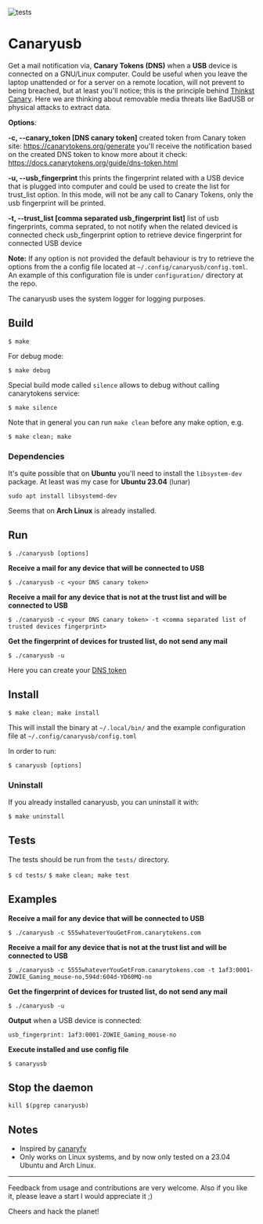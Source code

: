 ![tests](https://github.com/carvilsi/canaryusb/actions/workflows/c.yml/badge.svg?branch=main)

# Canaryusb 

Get a mail notification via, **Canary Tokens (DNS)** when a **USB** device is connected on a GNU/Linux computer.
Could be useful when you leave the laptop unattended or for a server on a remote location, will not prevent to being 
breached, but at least you'll notice; this is the principle behind [Thinkst Canary](https://canary.tools/#why).
Here we are thinking about removable media threats like BadUSB or physical attacks to extract data.

**Options**:

**-c, --canary_token [DNS canary token]**
                created token from Canary token site: https://canarytokens.org/generate
                you'll receive the notification based on the created DNS token
                to know more about it check: https://docs.canarytokens.org/guide/dns-token.html

**-u, --usb_fingerprint**
                this prints the fingerprint related with a USB device that is plugged into computer
                and could be used to create the list for trust_list option.
                In this mode, will not be any call to Canary Tokens, only the usb fingerprint will be printed.

**-t, --trust_list [comma separated usb_fingerprint list]**
                list of usb fingerprints, comma seprated, to not notify when the related deviced is connected
                check usb_fingerprint option to retrieve device fingerprint for connected USB device

**Note:**
If any option is not provided the default behaviour is try to retrieve the options from the a config file located at `~/.config/canaryusb/config.toml`.
An example of this configuration file is under `configuration/` directory at the repo.

The canaryusb uses the system logger for logging purposes.

## Build

`$ make`

For debug mode:

`$ make debug`

Special build mode called `silence` allows to debug without calling canarytokens service:

`$ make silence`

Note that in general you can run `make clean` before any make option, e.g.

`$ make clean; make`

### Dependencies

It's quite possible that on **Ubuntu** you'll need to install the `libsystem-dev` package. At least was my case for **Ubuntu 23.04** (lunar)

`sudo apt install libsystemd-dev`

Seems that on **Arch Linux** is already installed.

## Run

`$ ./canaryusb [options]`

**Receive a mail for any device that will be connected to USB**

`$ ./canaryusb -c <your DNS canary token>`

**Receive a mail for any device that is not at the trust list and  will be connected to USB**

`$ ./canaryusb -c <your DNS canary token> -t <comma separated list of trusted devices fingerprint>`

**Get the fingerprint of devices for trusted list, do not send any mail**

`$ ./canaryusb -u`


Here you can create your [DNS token](https://canarytokens.org/generate)

## Install

`$ make clean; make install`

This will install the binary at `~/.local/bin/` and the example configuration file at `~/.config/canaryusb/config.toml`

In order to run:

`$ canaryusb [options]`

### Uninstall

If you already installed canaryusb, you can uninstall it with:

`$ make uninstall`

## Tests

The tests should be run from the `tests/` directory.

`$ cd tests/`
`$ make clean; make test`

## Examples

**Receive a mail for any device that will be connected to USB**

`$ ./canaryusb -c 555whateverYouGetFrom.canarytokens.com`

**Receive a mail for any device that is not at the trust list and  will be connected to USB**

`$ ./canaryusb -c 5555whateverYouGetFrom.canarytokens.com -t 1af3:0001-ZOWIE_Gaming_mouse-no,594d:604d-YD60MQ-no`

**Get the fingerprint of devices for trusted list, do not send any mail**

`$ ./canaryusb -u`

**Output** when a USB device is connected:

`usb_fingerprint: 1af3:0001-ZOWIE_Gaming_mouse-no`

**Execute installed and use config file**

`$ canaryusb`

## Stop the daemon

`kill $(pgrep canaryusb)`

## Notes

- Inspired by [canaryfy](https://github.com/thinkst/canaryfy)
- Only works on Linux systems, and by now only tested on a 23.04 Ubuntu and Arch Linux.

---

Feedback from usage and contributions are very welcome.
Also if you like it, please leave a start I would appreciate it ;)

Cheers and hack the planet!

